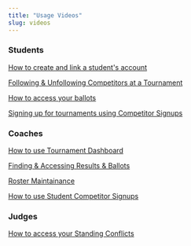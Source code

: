```yaml
---
title: "Usage Videos"
slug: videos
---
```


### Students

[How to create and link a student's
account](https://youtu.be/Rg5Jge3qpB4)

[Following & Unfollowing Competitors at a
Tournament](https://youtu.be/5FUBek-5-rE)

[How to access your ballots](https://youtu.be/jfflax7yt-g)

[Signing up for tournaments using Competitor
Signups](https://youtu.be/Gr3bG200nPg)

### Coaches

[How to use Tournament Dashboard](https://youtu.be/J8Hi-DlVGmM)

[Finding & Accessing Results & Ballots](https://youtu.be/8LYldnXMplU)

[Roster Maintainance](https://youtu.be/fJW8OqFNYk0)

[How to use Student Competitor Signups](https://youtu.be/xHdHYk4Tlew)

### Judges

[How to access your Standing Conflicts](https://youtu.be/dmfOfupBoDM)
